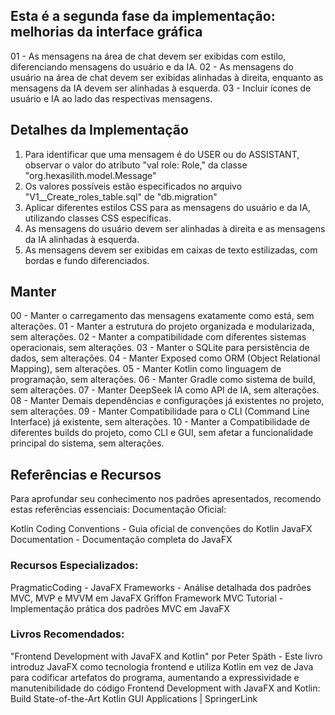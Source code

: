 ## Esta é a segunda fase da implementação: melhorias da interface gráfica
01 - As mensagens na área de chat devem ser exibidas com estilo, diferenciando mensagens do usuário e da IA.
02 - As mensagens do usuário na área de chat devem ser exibidas alinhadas à direita, enquanto as mensagens da IA devem ser alinhadas à esquerda.
03 - Incluir ícones de usuário e IA ao lado das respectivas mensagens.

## Detalhes da Implementação
1) Para identificar que uma mensagem é do USER ou do ASSISTANT, observar o valor do atributo "val role: Role," da classe "org.hexasilith.model.Message"
2) Os valores possíveis estão especificados no arquivo "V1__Create_roles_table.sql" de "db.migration"
3) Aplicar diferentes estilos CSS para as mensagens do usuário e da IA, utilizando classes CSS específicas.
4) As mensagens do usuário devem ser alinhadas à direita e as mensagens da IA alinhadas à esquerda.
5) As mensagens devem ser exibidas em caixas de texto estilizadas, com bordas e fundo diferenciados.

## Manter
00 - Manter o carregamento das mensagens exatamente como está, sem alterações.
01 - Manter a estrutura do projeto organizada e modularizada, sem alterações.
02 - Manter a compatibilidade com diferentes sistemas operacionais, sem alterações.
03 - Manter o SQLite para persistência de dados, sem alterações.
04 - Manter Exposed como ORM (Object Relational Mapping), sem alterações.
05 - Manter Kotlin como linguagem de programação, sem alterações.
06 - Manter Gradle como sistema de build, sem alterações.
07 - Manter DeepSeek IA como API de IA, sem alterações.
08 - Manter Demais dependências e configurações já existentes no projeto, sem alterações.
09 - Manter Compatibilidade para o CLI (Command Line Interface) já existente, sem alterações.
10 - Manter a Compatibilidade de diferentes builds do projeto, como CLI e GUI, sem afetar a funcionalidade principal do sistema, sem alterações.

## Referências e Recursos
Para aprofundar seu conhecimento nos padrões apresentados, recomendo estas referências essenciais:
Documentação Oficial:

Kotlin Coding Conventions - Guia oficial de convenções do Kotlin
JavaFX Documentation - Documentação completa do JavaFX

### Recursos Especializados:

PragmaticCoding - JavaFX Frameworks - Análise detalhada dos padrões MVC, MVP e MVVM em JavaFX
Griffon Framework MVC Tutorial - Implementação prática dos padrões MVC em JavaFX

### Livros Recomendados:

"Frontend Development with JavaFX and Kotlin" por Peter Späth - Este livro introduz JavaFX como tecnologia frontend e utiliza Kotlin em vez de Java para codificar artefatos do programa, aumentando a expressividade e manutenibilidade do código Frontend Development with JavaFX and Kotlin: Build State-of-the-Art Kotlin GUI Applications | SpringerLink